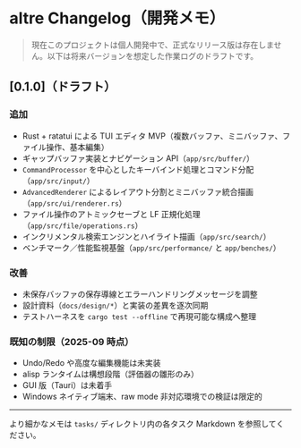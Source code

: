 # altre Changelog（開発メモ）

> 現在このプロジェクトは個人開発中で、正式なリリース版は存在しません。以下は将来バージョンを想定した作業ログのドラフトです。

## [0.1.0]（ドラフト）
### 追加
- Rust + ratatui による TUI エディタ MVP（複数バッファ、ミニバッファ、ファイル操作、基本編集）
- ギャップバッファ実装とナビゲーション API（`app/src/buffer/`）
- `CommandProcessor` を中心としたキーバインド処理とコマンド分配（`app/src/input/`）
- `AdvancedRenderer` によるレイアウト分割とミニバッファ統合描画（`app/src/ui/renderer.rs`）
- ファイル操作のアトミックセーブと LF 正規化処理（`app/src/file/operations.rs`）
- インクリメンタル検索エンジンとハイライト描画（`app/src/search/`）
- ベンチマーク／性能監視基盤（`app/src/performance/` と `app/benches/`）

### 改善
- 未保存バッファの保存導線とエラーハンドリングメッセージを調整
- 設計資料（`docs/design/*`）と実装の差異を逐次同期
- テストハーネスを `cargo test --offline` で再現可能な構成へ整理

### 既知の制限（2025-09 時点）
- Undo/Redo や高度な編集機能は未実装
- alisp ランタイムは構想段階（評価器の雛形のみ）
- GUI 版（Tauri）は未着手
- Windows ネイティブ端末、raw mode 非対応環境での検証は限定的

---
より細かなメモは `tasks/` ディレクトリ内の各タスク Markdown を参照してください。
